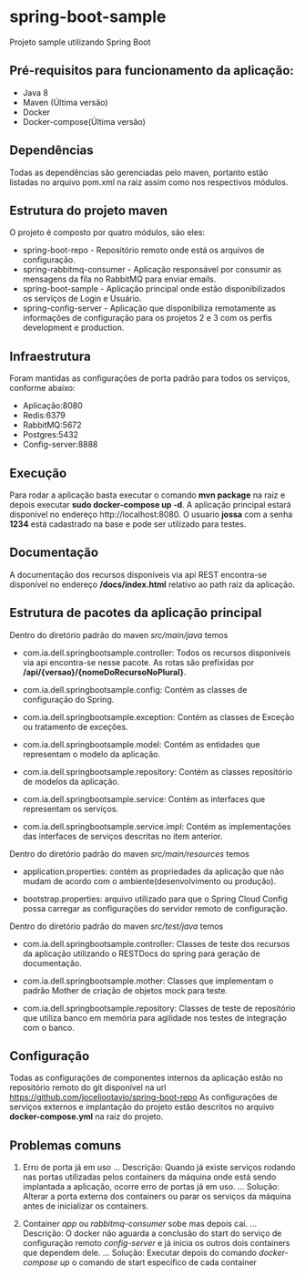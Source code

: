 # spring-boot-sample
Projeto sample utilizando Spring Boot

## Pré-requisitos para funcionamento da aplicação:
* Java 8
* Maven (Última versão)
* Docker
* Docker-compose(Última versão)

## Dependências
Todas as dependências são gerenciadas pelo maven, portanto estão listadas no arquivo pom.xml na raiz assim como nos respectivos módulos.

## Estrutura do projeto maven
O projeto é composto por quatro módulos, são eles:
* spring-boot-repo - Repositório remoto onde está os arquivos de configuração.
* spring-rabbitmq-consumer - Aplicação responsável por consumir as mensagens da fila no RabbitMQ para enviar emails.
* spring-boot-sample - Aplicação principal onde estão disponibilizados os serviços de Login e Usuário.
* spring-config-server - Aplicação que disponibiliza remotamente as informações de configuração para os projetos 2 e 3 
	com os perfis development e production.	

## Infraestrutura
Foram mantidas as configurações de porta padrão para todos os serviços, conforme abaixo:
* Aplicação:8080
* Redis:6379
* RabbitMQ:5672
* Postgres:5432
* Config-server:8888	

## Execução
Para rodar a aplicação basta executar o comando **mvn package** na raiz e depois executar **sudo docker-compose up -d**.
A aplicação principal estará disponível no endereço http://localhost:8080. O usuario **jossa** com a senha **1234** está cadastrado na base e pode ser utilizado para testes.

## Documentação
A documentação dos recursos disponíveis via api REST encontra-se disponível no endereço **/docs/index.html** relativo ao path raiz da aplicação.

## Estrutura de pacotes da aplicação principal
Dentro do diretório padrão do maven *src/main/java* temos

* com.ia.dell.springbootsample.controller: Todos os recursos disponíveis via api encontra-se nesse pacote. As rotas são prefixidas por **/api/{versao}/{nomeDoRecursoNoPlural}**.

* com.ia.dell.springbootsample.config: Contém as classes de configuração do Spring.

* com.ia.dell.springbootsample.exception: Contém as classes de Exceção ou tratamento de exceções.

* com.ia.dell.springbootsample.model: Contém as entidades que representam o modelo da aplicação.

* com.ia.dell.springbootsample.repository: Contém as classes repositório de modelos da aplicação.

* com.ia.dell.springbootsample.service: Contém as interfaces que representam os serviços.

* com.ia.dell.springbootsample.service.impl: Contém as implementações das interfaces de serviços descritas no item anterior. 

Dentro do diretório padrão do maven *src/main/resources* temos

* application.properties: contém as propriedades da aplicação que não mudam de acordo com o ambiente(desenvolvimento ou produção).

* bootstrap.properties: arquivo utilizado para que o Spring Cloud Config possa carregar as configurações do servidor remoto de configuração. 

Dentro do diretório padrão do maven *src/test/java* temos

* com.ia.dell.springbootsample.controller: Classes de teste dos recursos da aplicação utilizando o RESTDocs do spring para geração de documentação.

* com.ia.dell.springbootsample.mother: Classes que implementam o padrão Mother de criação de objetos mock para teste.

* com.ia.dell.springbootsample.repository: Classes de teste de repositório que utiliza banco em memória para agilidade nos testes de integração com o banco.

## Configuração
Todas as configurações de componentes internos da aplicação estão no repositório remoto do git disponível na url https://github.com/joceliootavio/spring-boot-repo
As configurações de serviços externos e implantação do projeto estão descritos no arquivo **docker-compose.yml** na raiz do projeto.

## Problemas comuns

1. Erro de porta já em uso
... Descrição: Quando já existe serviços rodando nas portas utilizadas pelos containers da máquina onde está sendo implantada a aplicação, ocorre erro de portas já em uso.
... Solução: Alterar a porta externa dos containers ou parar os serviços da máquina antes de inicializar os containers.

2. Container *app* ou *rabbitmq-consumer* sobe mas depois cai.
... Descrição: O docker não aguarda a conclusão do start do serviço de configuração remoto *config-server* e já inicia os outros dois containers que dependem dele.
... Solução: Executar depois do comando *docker-compose up* o comando de start específico de cada container
